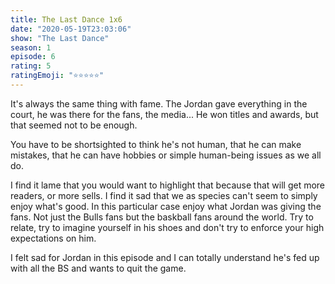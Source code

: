 ```yaml
--- 
title: The Last Dance 1x6 
date: "2020-05-19T23:03:06" 
show: "The Last Dance" 
season: 1 
episode: 6 
rating: 5 
ratingEmoji: "⭐️⭐️⭐️⭐️⭐️" 
---
```


It's always the same thing with fame. The Jordan gave everything in the court, he was there for the fans, the media... He won titles and awards, but that seemed not to be enough.

You have to be shortsighted to think he's not human, that he can make mistakes, that he can have hobbies or simple human-being issues as we all do.

I find it lame that you would want to highlight that because that will get more readers, or more sells. I find it sad that we as species can't seem to simply enjoy what's good. In this particular case enjoy what Jordan was giving the fans. Not just the Bulls fans but the baskball fans around the world. Try to relate, try to imagine yourself in his shoes and don't try to enforce your high expectations on him.

I felt sad for Jordan in this episode and I can totally understand he's fed up with all the BS and wants to quit the game.

